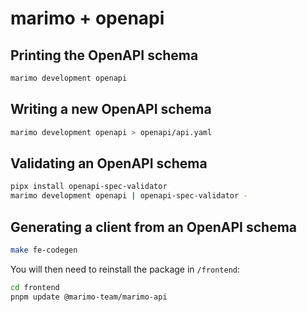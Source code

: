 # marimo + openapi

## Printing the OpenAPI schema

```bash
marimo development openapi
```

## Writing a new OpenAPI schema

```bash
marimo development openapi > openapi/api.yaml
```

## Validating an OpenAPI schema

```bash
pipx install openapi-spec-validator
marimo development openapi | openapi-spec-validator -
```

## Generating a client from an OpenAPI schema

```bash
make fe-codegen
```

You will then need to reinstall the package in `/frontend`:

```bash
cd frontend
pnpm update @marimo-team/marimo-api
```